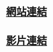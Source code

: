 # [網站連結](https://601ric666.github.io/p5js_Mid-term-Project/)
# [影片連結](https://www.youtube.com/watch?v=5mFpl2IBNO4)
